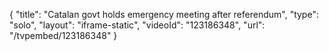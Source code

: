 {
    "title": "Catalan govt holds emergency meeting  after referendum",
    "type": "solo",
    "layout": "iframe-static",
    "videoId": "123186348",
    "url": "\/tvpembed\/123186348"
}